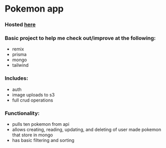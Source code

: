 # Pokemon app

### Hosted [here](https://remix-mongo-pokemon.vercel.app/)

###  Basic project to help me check out/improve at the following: 
- remix
- prisma
- mongo
- tailwind

### Includes:
- auth
- image uploads to s3
- full crud operations

### Functionality:

- pulls ten pokemon from api 
- allows creating, reading, updating, and deleting of user made pokemon that store in mongo
- has basic filtering and sorting

